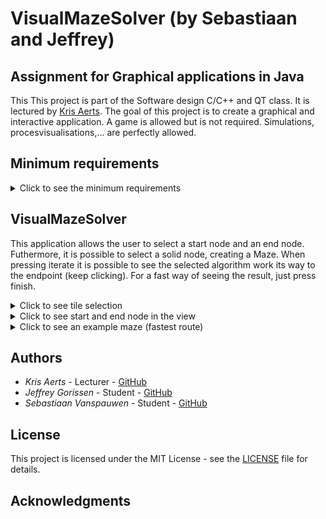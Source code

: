 # VisualMazeSolver (by Sebastiaan and Jeffrey)


## Assignment for Graphical applications in Java

This This project is part of the Software design C/C++ and QT class.
It is lectured by [Kris Aerts](https://github.com/krisaerts). The goal of this project
is to create a graphical and interactive application. 
A game is allowed but is not required. Simulations, procesvisualisations,... are perfectly allowed.

## Minimum requirements
<details>
<summary>Click to see the minimum requirements</summary>

* Interactive: The user has to be able to do something.

* Graphical elements: Visualisation or user drawn.

* JavaFX: User interface has to be built with JavaFX (No AWT or Swing).

* Model-View-Controller design: Has to be used, classes have to be documented (javadoc).

* Level of difficulty: Has to be adequate, not to easy, not to difficult.

</details>

## VisualMazeSolver

This application allows the user to select a start node and an end node. Futhermore, it is possible to select a solid node, creating a Maze.
When pressing iterate it is possible to see the selected algorithm work its way to the endpoint (keep clicking). For a fast way of seeing the result, just press finish.
 
<details>
<summary>Click to see tile selection</summary>
![img](msc/tileType.png)
</details>

<details>
<summary>Click to see start and end node in the view</summary>
![img](msc/view1.png)
</details>

<details>
<summary>Click to see an example maze (fastest route)</summary>
![img](msc/maze1.png)
![img](msc/maze2.png)
![img](msc/maze3.png)
</details>


## Authors

* *Kris Aerts*   	    - Lecturer  - [GitHub](https://github.com/krisaerts)
* *Jeffrey Gorissen*        - Student   - [GitHub](https://github.com/J3G0)
* *Sebastiaan Vanspauwen*   - Student   - [GitHub](https://github.com/SebastiaanVanspauwen)

## License

This project is licensed under the MIT License - see the [LICENSE](LICENSE) file for details.

## Acknowledgments